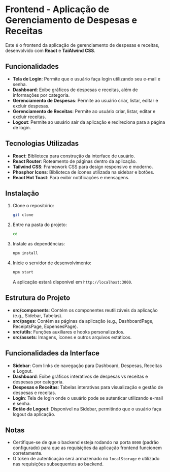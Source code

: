 
# Frontend - Aplicação de Gerenciamento de Despesas e Receitas

Este é o frontend da aplicação de gerenciamento de despesas e receitas, desenvolvido com **React** e **TaiAlwind CSS**.

## Funcionalidades

- **Tela de Login**: Permite que o usuário faça login utilizando seu e-mail e senha.
- **Dashboard**: Exibe gráficos de despesas e receitas, além de informações por categoria.
- **Gerenciamento de Despesas**: Permite ao usuário criar, listar, editar e excluir despesas.
- **Gerenciamento de Receitas**: Permite ao usuário criar, listar, editar e excluir receitas.
- **Logout**: Permite ao usuário sair da aplicação e redireciona para a página de login.

## Tecnologias Utilizadas

- **React**: Biblioteca para construção da interface de usuário.
- **React Router**: Roteamento de páginas dentro da aplicação.
- **Tailwind CSS**: Framework CSS para design responsivo e moderno.
- **Phosphor Icons**: Biblioteca de ícones utilizada na sidebar e botões.
- **React Hot Toast**: Para exibir notificações e mensagens.

## Instalação

1. Clone o repositório:
    ```bash
    git clone
    ```

2. Entre na pasta do projeto:
    ```bash
    cd 
    ```

3. Instale as dependências:
    ```bash
    npm install
    ```

4. Inicie o servidor de desenvolvimento:
    ```bash
    npm start
    ```

    A aplicação estará disponível em `http://localhost:3000`.

## Estrutura do Projeto

- **src/components**: Contém os componentes reutilizáveis da aplicação (e.g., Sidebar, Tabelas).
- **src/pages**: Contém as páginas da aplicação (e.g., DashboardPage, ReceiptsPage, ExpensesPage).
- **src/utils**: Funções auxiliares e hooks personalizados.
- **src/assets**: Imagens, ícones e outros arquivos estáticos.

## Funcionalidades da Interface

- **Sidebar**: Com links de navegação para Dashboard, Despesas, Receitas e Logout.
- **Dashboard**: Exibe gráficos interativos de despesas vs receitas e despesas por categoria.
- **Despesas e Receitas**: Tabelas interativas para visualização e gestão de despesas e receitas.
- **Login**: Tela de login onde o usuário pode se autenticar utilizando e-mail e senha.
- **Botão de Logout**: Disponível na Sidebar, permitindo que o usuário faça logout da aplicação.

## Notas
- Certifique-se de que o backend esteja rodando na porta `8000` (padrão configurado) para que as requisições da aplicação frontend funcionem corretamente.
- O token de autenticação será armazenado no `localStorage` e utilizado nas requisições subsequentes ao backend.
